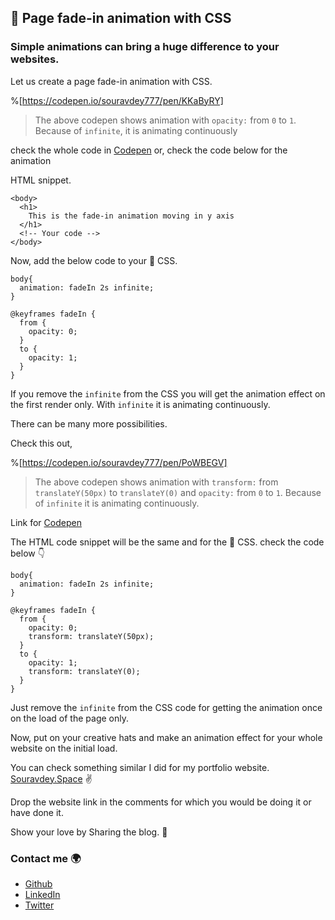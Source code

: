 ## 🎨 Page fade-in animation with CSS

### Simple animations can bring a huge difference to your websites.


Let us create a page fade-in animation with CSS.

%[https://codepen.io/souravdey777/pen/KKaByRY]

> The above codepen shows animation with `opacity:` from `0` to `1`. Because of `infinite`, it is animating continuously 

check the whole code in [Codepen](https://codepen.io/souravdey777/pen/KKaByRY) or,
check the code below for the animation

HTML snippet.

```
<body>
  <h1>
    This is the fade-in animation moving in y axis 
  </h1>
  <!-- Your code -->
</body>
``` 

Now, add the below code to your 🎨 CSS.

```
body{
  animation: fadeIn 2s infinite;
}

@keyframes fadeIn {
  from {
    opacity: 0;
  }
  to {
    opacity: 1;
  }
}
``` 

If you remove the `infinite` from the CSS you will get the animation effect on the first render only. With `infinite` it is animating continuously.

There can be many more possibilities.

Check this out,

%[https://codepen.io/souravdey777/pen/PoWBEGV]
>The above codepen shows animation with `transform:` from `translateY(50px)` to `translateY(0)` and `opacity:` from `0` to `1`. Because of `infinite` it is animating continuously.

Link for [Codepen](https://codepen.io/souravdey777/pen/PoWBEGV)

The HTML code snippet will be the same and for the 🎨 CSS. check the code below 👇


```
body{
  animation: fadeIn 2s infinite;
}

@keyframes fadeIn {
  from {
    opacity: 0;
    transform: translateY(50px);
  }
  to {
    opacity: 1;
    transform: translateY(0);
  }
}
``` 
Just remove the `infinite` from the CSS code for getting the animation once on the load of the page only.

Now, put on your creative hats and make an animation effect for your whole website on the initial load.

You can check something similar I did for my portfolio website.
 [Souravdey.Space](https://souravdey.space) ✌

Drop the website link in the comments for which you would be doing it or have done it.

Show your love by Sharing the blog. 🤗 

### Contact me 🌍

- [Github](https://github.com/Souravdey777/)
- [LinkedIn](https://www.linkedin.com/in/souravdey777)
- [Twitter](https://twitter.com/Souravdey777)

